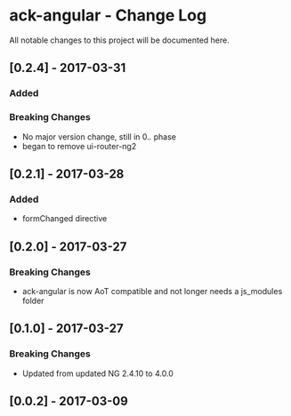 # ack-angular - Change Log
All notable changes to this project will be documented here.

## [0.2.4] - 2017-03-31
### Added
### Breaking Changes
- No major version change, still in 0.*.* phase
- began to remove ui-router-ng2

## [0.2.1] - 2017-03-28
### Added
- formChanged directive

## [0.2.0] - 2017-03-27
### Breaking Changes
- ack-angular is now AoT compatible and not longer needs a js_modules folder

## [0.1.0] - 2017-03-27
### Breaking Changes
- Updated from updated NG 2.4.10 to 4.0.0

## [0.0.2] - 2017-03-09
